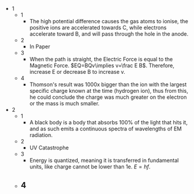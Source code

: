 - 1
	- 1
		- The high potential difference causes the gas atoms to ionise, the positive ions are accelerated towards C, while electrons accelerate toward B, and will pass through the hole in the anode.
	- 2
		- In Paper
	- 3
		- When the path is straight, the Electric Force is equal to the Magnetic Force. $EQ=BQv\implies v=\frac E B$. Therefore, increase E or decrease B to increase v.
	- 4
		- Thomson's result was 1000x bigger than the ion with the largest specific charge known at the time (hydrogen ion), thus from this, he could conclude the charge was much greater on the electron or the mass is much smaller.
- 2
	- 1
		- A black body is a body that absorbs 100% of the light that hits it, and as such emits a continuous spectra of wavelengths of EM radiation.
	- 2
		- UV Catastrophe
	- 3
		- Energy is quantized, meaning it is transferred in fundamental units, like charge cannot be lower than 1e. $E=hf$.
	- 4
		- 